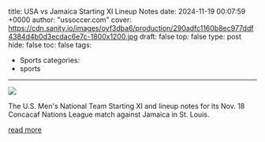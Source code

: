 title: USA vs Jamaica Starting XI Lineup Notes
date: 2024-11-19 00:07:59 +0000
author: "ussoccer.com"
cover: https://cdn.sanity.io/images/oyf3dba6/production/290adfc1160b8ec977ddf4384d4b0d3ecdac6e7c-1800x1200.jpg
draft: false
top: false
type: post
hide: false
toc: false
tags:
  - Sports
categories:
  - sports
---

![](https://cdn.sanity.io/images/oyf3dba6/production/290adfc1160b8ec977ddf4384d4b0d3ecdac6e7c-1800x1200.jpg)

The U.S. Men's National Team Starting XI and lineup notes for its Nov. 18 Concacaf Nations League match against Jamaica in St. Louis.

[read more](https://www.ussoccer.com/stories/2024/11/usa-vs-jamaica-lineups-starting-11-usa-lineup-today-nov-18)
